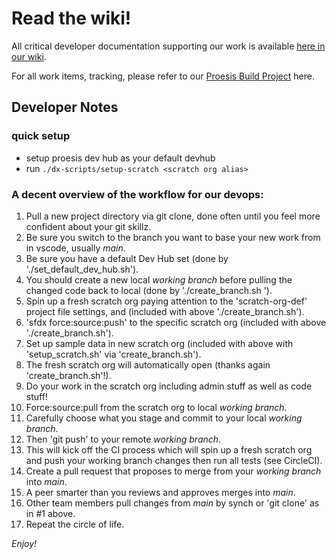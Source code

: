 # Read the wiki!
All critical developer documentation supporting our work is available [here in our wiki](https://github.com/CCurrents/proesis/wiki). 

For all work items, tracking, please refer to our [Proesis Build Project](https://github.com/orgs/CCurrents/projects/1) here. 

## Developer Notes

### quick setup
- setup proesis dev hub as your default devhub
- run `./dx-scripts/setup-scratch <scratch org alias>`

### A decent overview of the workflow for our devops:
  1. Pull a new project directory via git clone, done often until you feel more confident about your git skillz.
  2. Be sure you switch to the branch you want to base your new work from in vscode, usually _main_.
  3. Be sure you have a default Dev Hub set (done by './set_default_dev_hub.sh').
  4. You should create a new local _working branch_ before pulling the changed code back to local (done by './create_branch.sh <working-branch-name>').
  5. Spin up a fresh scratch org paying attention to the 'scratch-org-def' project file settings, and (included with above './create_branch.sh').
  6. 'sfdx force:source:push' to the specific scratch org (included with above './create_branch.sh').
  7. Set up sample data in new scratch org (included with above with 'setup_scratch.sh' via 'create_branch.sh').
  8. The fresh scratch org will automatically open (thanks again 'create_branch.sh'!).
  9. Do your work in the scratch org including admin stuff as well as code stuff!
  10. Force:source:pull from the scratch org to local _working branch_.
  11. Carefully choose what you stage and commit to your local _working branch_.
  12. Then 'git push' to your remote _working branch_.
  13. This will kick off the CI process which will spin up a fresh scratch org and push your working branch changes then run all tests (see CircleCI).
  14. Create a pull request that proposes to merge from your _working branch_ into _main_.
  15. A peer smarter than you reviews and approves merges into _main_.
  16. Other team members pull changes from _main_ by synch or 'git clone' as in #1 above.
  17. Repeat the circle of life.

  _Enjoy!_
